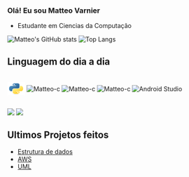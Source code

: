 ### Olá! Eu sou Matteo Varnier

- Estudante em Ciencias da Computação 

![Matteo's GitHub stats](https://github-readme-stats.vercel.app/api?username=matteovar&show_icons=true&theme=radical)
![Top Langs](https://github-readme-stats.vercel.app/api/top-langs/?username=matteovar&layout=compact)

## Linguagem do dia a dia

<div style="dispaly: inline_block">
    <div style="display: inline_block"><br>
  <img align="center" alt="Matteo-Python" height="30" width="40" src="https://raw.githubusercontent.com/devicons/devicon/master/icons/python/python-original.svg">
  <img align="center" alt="Matteo-c" height="30" width="40" src="https://cdn.jsdelivr.net/gh/devicons/devicon/icons/c/c-original.svg">
  <img align="center" alt="Matteo-c" height="30" width="40" src="https://cdn.jsdelivr.net/gh/devicons/devicon/icons/java/java-original.svg">
  <img align="center" alt="Matteo-c" height="30" width="40" src="https://cdn.jsdelivr.net/gh/devicons/devicon/icons/mysql/mysql-original.svg">
  <img align ="center" alt ="Android Studio" height = "40" widht= "40" src="https://cdn.jsdelivr.net/gh/devicons/devicon/icons/linux/linux-original.svg" />
</div>

##

<div>

<a href="https://www.linkedin.com/in/matteo-varnier-80b4a31bb/" target="_blank"><img src="https://img.shields.io/badge/LinkedIn-0077B5?style=for-the-badge&logo=linkedin&logoColor=white" target="_blank"></a>
<a href = "mailto:matvarnier@gmail.com"><img src="https://img.shields.io/badge/-Gmail-%23333?style=for-the-badge&logo=gmail&logoColor=white" target="_blank"></a>

</div>

## Ultimos Projetos feitos
- [Estrutura de dados](https://github.com/matteovar/ESTRUTURA_DE_DADOS)<br/>
- [AWS](https://github.com/Bobertkiller/Grupo_Aws)
- [UML](https://github.com/matteovar/UML-Classroom-FCI)

